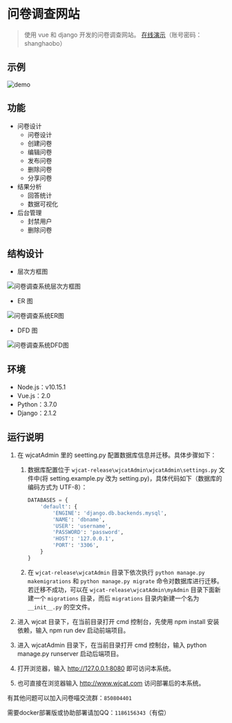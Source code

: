 # 问卷调查网站

> 使用 vue 和 django 开发的问卷调查网站。
> [在线演示](https://wjcat.com)（账号密码：shanghaobo）

## 示例

![demo](demo.gif)

## 功能

- 问卷设计
  - 问卷设计
  - 创建问卷
  - 编辑问卷
  - 发布问卷
  - 删除问卷
  - 分享问卷
- 结果分析
  - 回答统计
  - 数据可视化
- 后台管理
  - 封禁用户
  - 删除问卷

## 结构设计

- 层次方框图

![问卷调查系统层次方框图](问卷调查系统层次方框图.png)

- ER 图

![问卷调查系统ER图](问卷调查系统ER图.png)

- DFD 图

![问卷调查系统DFD图](问卷调查系统DFD图.png)

## 环境

- Node.js：v10.15.1
- Vue.js：2.0
- Python：3.7.0
- Django：2.1.2

## 运行说明

1. 在 wjcatAdmin 里的 seetting.py 配置数据库信息并迁移。具体步骤如下：

   1. 数据库配置位于 `wjcat-release\wjcatAdmin\wjcatAdmin\settings.py` 文件中(将 setting.example.py 改为 setting.py)，具体代码如下（数据库的编码方式为 UTF-8）：

      ```py
      DATABASES = {
          'default': {
              'ENGINE': 'django.db.backends.mysql',
              'NAME': 'dbname',
              'USER': 'username',
              'PASSWORD': 'password',
              'HOST': '127.0.0.1',
              'PORT': '3306',
          }
      }
      ```

   2. 在 `wjcat-release\wjcatAdmin` 目录下依次执行 `python manage.py makemigrations` 和 `python manage.py migrate` 命令对数据库进行迁移。若迁移不成功，可以在 `wjcat-release\wjcatAdmin\myAdmin` 目录下面新建一个 `migrations` 目录，而后 `migrations` 目录内新建一个名为 `__init__.py` 的空文件。

2. 进入 wjcat 目录下，在当前目录打开 cmd 控制台，先使用 npm install 安装依赖，输入 npm run dev 启动前端项目。
3. 进入 wjcatAdmin 目录下，在当前目录打开 cmd 控制台，输入 python manage.py runserver 启动后端项目。
4. 打开浏览器，输入 http://127.0.0.1:8080 即可访问本系统。
5. 也可直接在浏览器输入 http://www.wjcat.com 访问部署后的本系统。

有其他问题可以加入问卷喵交流群：`850804401`

需要docker部署版或协助部署请加QQ：`1186156343`（有偿）
